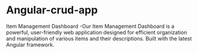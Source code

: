 # Angular-crud-app
Item Management Dashboard  -Our Item Management Dashboard is a powerful, user-friendly web application designed for efficient organization and manipulation of various items and their descriptions. Built with the latest Angular framework.
